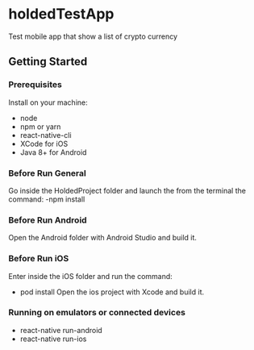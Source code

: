 # holdedTestApp
Test mobile app that show a list of crypto currency 

## Getting Started

### Prerequisites

Install on your machine:
- node
- npm or yarn
- react-native-cli
- XCode for iOS
- Java 8+ for Android

### Before Run General
Go inside the HoldedProject folder and launch the from the terminal the command:
-npm install

### Before Run Android
Open the Android folder with Android Studio and build it.

### Before Run iOS
Enter inside the iOS folder and run the command:
- pod install 
Open the ios project with Xcode and build it.

### Running on emulators or connected devices 

- react-native run-android
- react-native run-ios
